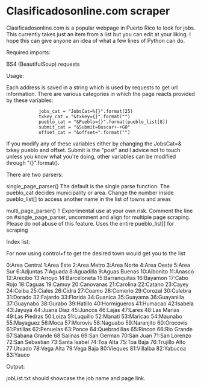 # Clasificadosonline.com scraper
Clasificadosonline.com is a popular webpage in Puerto Rico to look for jobs. This currently takes just an item from a list but you can edit at your liking. I hope this can give anyone an idea of what a few lines of Python can do.

Required imports:

BS4 (BeautifulSoup)
requests

Usage: 

Each address is saved in a string which is used by requests to get url information. There are various categories in which the page reacts provided by these variables:

                jobs_cat = "JobsCat=%{}".format(25) 
                txkey_cat = "&txkey={}".format("")
                pueblo_cat = "&Pueblo={}".format(pueblo_list[8])
                submit_cat = "&Submit=Buscar+-+GO"
                offset_cat = "&offset=".format("")
                
If you modify any of these variables either by changing the JobsCat=& txkey pueblo and offset. Submit is the "post" and I advice not to touch unless you know what you're doing, other variables can be modified through "{}".format().


There are two parsers:

single_page_parser()
The default is the single parse function. The pueblo_cat decides municipality or area. Change the number inside pueblo_list[] to access another name in the list of towns and areas


multi_page_parser() 
!! Experimental use at your own risk. Comment the line on #single_page_parser, uncomment and align for multiple page scraping. Please do not abuse of this feature. Uses the entire pueblo_list[] for scraping

Index list:

For now using control+f to get the desired town would get you to the list 


0:Area Central
1:Area Este
2:Area Metro
3:Area Norte
4:Area Oeste
5:Area Sur
6:Adjuntas
7:Aguada
8:Aguadilla
9:Aguas Buenas
10:Aibonito
11:Anasco
12:Arecibo
13:Arroyo
14:Barceloneta
15:Barranquitas
16:Bayamon
17:Cabo Rojo
18:Caguas
19:Camuy
20:Canovanas
21:Carolina
22:Catano
23:Cayey
24:Ceiba
25:Ciales
26:Cidra
27:Coamo
28:Comerio
29:Corozal
30:Culebra
31:Dorado
32:Fajardo
33:Florida
34:Guanica
35:Guayama
36:Guayanilla
37:Guaynabo
38:Gurabo
39:Hatillo
40:Hormigueros
41:Humacao
42:Isabela
43:Jayuya
44:Juana Diaz
45:Juncos
46:Lajas
47:Lares
48:Las Marias
49:Las Piedras
50:Loiza
51:Luquillo
52:Manati
53:Maricao
54:Maunabo
55:Mayaguez
56:Moca
57:Morovis
58:Naguabo
59:Naranjito
60:Orocovis
61:Patillas
62:Penuelas
63:Ponce
64:Quebradillas
65:Rincon
66:Rio Grande
67:Sabana Grande
68:Salinas
69:San German
70:San Juan
71:San Lorenzo
72:San Sebastian
73:Santa Isabel
74:Toa Alta
75:Toa Baja
76:Trujillo Alto
77:Utuado
78:Vega Alta
79:Vega Baja
80:Vieques
81:Villalba
82:Yabucoa
83:Yauco


Output:

jobList.txt should showcase the job name and page link. 
